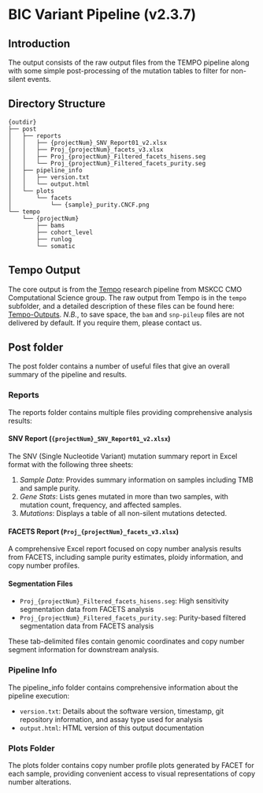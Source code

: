 # BIC Variant Pipeline (v2.3.7)

## Introduction

The output consists of the raw output files from the TEMPO pipeline along with some simple post-processing of the mutation tables to filter for non-silent events.


## Directory Structure

```
{outdir}
├── post
│   ├── reports
│   │   ├── {projectNum}_SNV_Report01_v2.xlsx
│   │   ├── Proj_{projectNum}_facets_v3.xlsx
│   │   ├── Proj_{projectNum}_Filtered_facets_hisens.seg
│   │   └── Proj_{projectNum}_Filtered_facets_purity.seg
│   ├── pipeline_info
│   │   ├── version.txt
│   │   └── output.html
│   └── plots
│       └── facets
│           └── {sample}_purity.CNCF.png
└── tempo
    └── {projectNum}
        ├── bams
        ├── cohort_level
        ├── runlog
        └── somatic
```

## Tempo Output

The core output is from the [Tempo](https://github.com/mskcc/tempo) research pipeline from MSKCC CMO Computational Science group. The raw output from Tempo is in the `tempo` subfolder, and a detailed description of these files can be found here: [Tempo-Outputs](https://deploy-preview-983--cmotempo.netlify.app/outputs.html). _N.B._, to save space, the `bam` and `snp-pileup` files are not delivered by default. If you require them, please contact us.


## Post folder

The post folder contains a number of useful files that give an overall summary of the pipeline and results.


### Reports

The reports folder contains multiple files providing comprehensive analysis results:

#### SNV Report (`{projectNum}_SNV_Report01_v2.xlsx`)
The SNV (Single Nucleotide Variant) mutation summary report in Excel format with the following three sheets:

1. *Sample Data*: Provides summary information on samples including TMB and sample purity.
2. *Gene Stats*: Lists genes mutated in more than two samples, with mutation count, frequency, and affected samples.
3. *Mutations*: Displays a table of all non-silent mutations detected.

#### FACETS Report (`Proj_{projectNum}_facets_v3.xlsx`)
A comprehensive Excel report focused on copy number analysis results from FACETS, including sample purity estimates, ploidy information, and copy number profiles.

#### Segmentation Files
- `Proj_{projectNum}_Filtered_facets_hisens.seg`: High sensitivity segmentation data from FACETS analysis
- `Proj_{projectNum}_Filtered_facets_purity.seg`: Purity-based filtered segmentation data from FACETS analysis

These tab-delimited files contain genomic coordinates and copy number segment information for downstream analysis.


### Pipeline Info

The pipeline_info folder contains comprehensive information about the pipeline execution:

- `version.txt`: Details about the software version, timestamp, git repository information, and assay type used for analysis
- `output.html`: HTML version of this output documentation


### Plots Folder

The plots folder contains copy number profile plots generated by FACET for each sample, providing convenient access to visual representations of copy number alterations.
